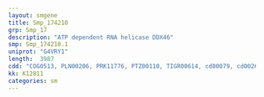 ```yaml
---
layout: smgene
title: Smp_174210
grp: Smp_17
description: "ATP dependent RNA helicase DDX46"
smp: Smp_174210.1
uniprot: "G4VRY1"
length:  3987
cdd: "COG0513, PLN00206, PRK11776, PTZ00110, TIGR00614, cd00079, cd00268, cl16480, cl21455, pfam00270, pfam00271, pfam13925, smart00487, smart00490"
kk: K12811
categories: sm
---
```

